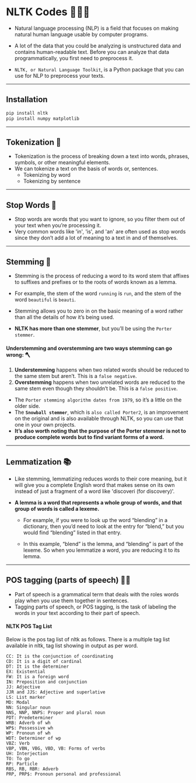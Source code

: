 # NLTK Codes 🧑🏻‍💻

- Natural language processing (NLP) is a field that focuses on making natural human language usable by computer programs.


- A lot of the data that you could be analyzing is unstructured data and contains human-readable text. Before you can analyze that data programmatically, you first need to preprocess it.

- `NLTK, or Natural Language Toolkit`, is a Python package that you can use for NLP to preprocess your texts.

---

## Installation

```bash
pip install nltk
pip install numpy matplotlib
```

---

## Tokenization 📝

- Tokenization is the process of breaking down a text into words, phrases, symbols, or other meaningful elements.
- We can tokenize a text on the basis of words or, sentences.
  - Tokenizing by word
  - Tokenizing by sentence

---

## Stop Words 🛑

- Stop words are words that you want to ignore, so you filter them out of your text when you’re processing it.
- Very common words like 'in', 'is', and 'an' are often used as stop words since they don’t add a lot of meaning to a text in and of themselves.

---

## Stemming 🌱

- Stemming is the process of reducing a word to its word stem that affixes to suffixes and prefixes or to the roots of words known as a lemma.
- For example, the stem of the word `running` is `run`, and the stem of the word `beautiful` is `beauti`.

- Stemming allows you to zero in on the basic meaning of a word rather than all the details of how it’s being used. 
- **NLTK has more than one stemmer**, but you’ll be using the `Porter stemmer`.

#### Understemming and overstemming are two ways stemming can go wrong: 🪓

1. **Understemming** happens when two related words should be reduced to the same stem but aren’t. This is a `false negative`.
2. **Overstemming** happens when two unrelated words are reduced to the same stem even though they shouldn’t be. This is a `false positive`.

- The `Porter stemming algorithm dates from 1979`, so it’s a little on the older side.
- The **`Snowball stemmer`**, which is `also called Porter2`, is an improvement on the original and is also available through NLTK, so you can use that one in your own projects.
- **It’s also worth noting that the purpose of the Porter stemmer is not to produce complete words but to find variant forms of a word.**

---

## Lemmatization 📚

- Like stemming, lemmatizing reduces words to their core meaning, but it will give you a complete English word that makes sense on its own instead of just a fragment of a word like 'discoveri (for discovery)'.

-  **A lemma is a word that represents a whole group of words, and that group of words is called a lexeme.**
    -  For example, if you were to look up the word “blending” in a dictionary, then you’d need to look at the entry for “blend,” but you would find “blending” listed in that entry.

    - In this example, “blend” is the lemma, and “blending” is part of the lexeme. So when you lemmatize a word, you are reducing it to its lemma.

---

## POS tagging (parts of speech) 🏴‍☠️

- Part of speech is a grammatical term that deals with the roles words play when you use them together in sentences. 
- Tagging parts of speech, or POS tagging, is the task of labeling the words in your text according to their part of speech.

#### NLTK POS Tag List

Below is the pos tag list of nltk as follows. There is a multiple tag list available in nltk, tag list showing in output as per word.

```
CC: It is the conjunction of coordinating
CD: It is a digit of cardinal
DT: It is the determiner
EX: Existential
FW: It is a foreign word
IN: Preposition and conjunction
JJ: Adjective
JJR and JJS: Adjective and superlative
LS: List marker
MD: Modal
NN: Singular noun
NNS, NNP, NNPS: Proper and plural noun
PDT: Predeterminer
WRB: Adverb of wh
WP$: Possessive wh
WP: Pronoun of wh
WDT: Determiner of wp
VBZ: Verb
VBP, VBN, VBG, VBD, VB: Forms of verbs
UH: Interjection
TO: To go
RP: Particle
RBS, RB, RBR: Adverb
PRP, PRP$: Pronoun personal and professional
```
